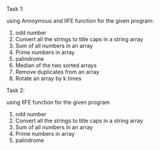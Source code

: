 Task 1:

using Annoymous and IIFE function for the given program:

1. odd number
2. Convert all the strings to title caps in a string array
3. Sum of all numbers in an array
4. Prime numbers in array
5. palindrome
6. Median of the two sorted arrays
7. Remove duplicates from an array
8. Rotate an array by k times

Task 2:

using IIFE function for the given program

1. odd number
2. Convert all the strings to title caps in a string array
3. Sum of all numbers in an array
4. Prime numbers in array
5. palindrome